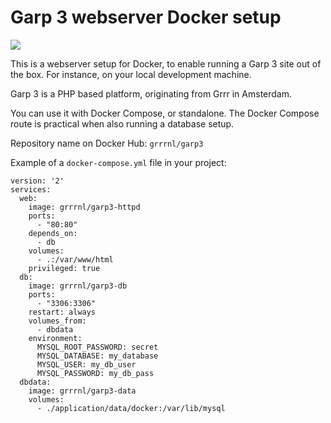 # Garp 3 webserver Docker setup
[![](https://images.microbadger.com/badges/version/grrrnl/garp3-httpd.svg)](http://microbadger.com/images/grrrnl/garp3-httpd)

This is a webserver setup for Docker, to enable running a Garp 3 site out of the box.
For instance, on your local development machine.

Garp 3 is a PHP based platform, originating from Grrr in Amsterdam.

You can use it with Docker Compose, or standalone.
The Docker Compose route is practical when also running a database setup.

Repository name on Docker Hub: `grrrnl/garp3`

Example of a `docker-compose.yml` file in your project:
```
version: '2'
services:
  web:
    image: grrrnl/garp3-httpd
    ports:
      - "80:80"
    depends_on:
      - db
    volumes:
      - .:/var/www/html
    privileged: true
  db:
    image: grrrnl/garp3-db
    ports:
      - "3306:3306"
    restart: always
    volumes_from:
      - dbdata
    environment:
      MYSQL_ROOT_PASSWORD: secret
      MYSQL_DATABASE: my_database
      MYSQL_USER: my_db_user
      MYSQL_PASSWORD: my_db_pass
  dbdata:
    image: grrrnl/garp3-data
    volumes:
      - ./application/data/docker:/var/lib/mysql
```
